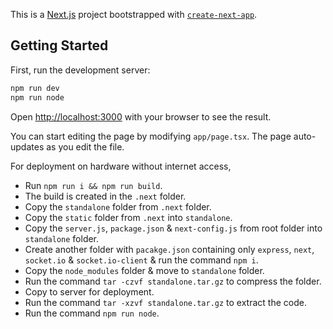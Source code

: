 This is a [Next.js](https://nextjs.org/) project bootstrapped with [`create-next-app`](https://github.com/vercel/next.js/tree/canary/packages/create-next-app).

## Getting Started

First, run the development server:

```bash
npm run dev
npm run node
```

Open [http://localhost:3000](http://localhost:3000) with your browser to see the result.

You can start editing the page by modifying `app/page.tsx`. The page auto-updates as you edit the file.

For deployment on hardware without internet access,
 * Run `npm run i && npm run build`.
 * The build is created in the `.next` folder.
 * Copy the `standalone` folder from `.next` folder.
 * Copy the `static` folder from `.next` into `standalone`.
 * Copy the `server.js`, `package.json` & `next-config.js` from root folder into `standalone` folder.
 * Create another folder with `pacakge.json` containing only `express`, `next`, `socket.io` & `socket.io-client` & run the command `npm i`.
 * Copy the `node_modules` folder & move to `standalone` folder.
 * Run the command `tar -czvf standalone.tar.gz` to compress the folder.
 * Copy to server for deployment.
 * Run the command `tar -xzvf standalone.tar.gz` to extract the code.
 * Run the command `npm run node`.
